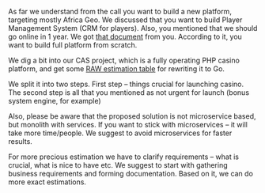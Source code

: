 As far we understand from the call you want to build a new platform, targeting mostly Africa Geo.
We discussed that you want to build Player Management System (CRM for players). Also, you mentioned that we should go online in 1 year.
We got [that document](https://docs.google.com/document/d/1iDMjngB6uqM3Zheg8BT8aA__wjMl-M_bAjOkArTjnh8/edit) from you.
According to it, you want to build full platform from scratch.

We dig a bit into our CAS project, which is a fully operating PHP casino platform, and get some [RAW estimation table](https://docs.google.com/spreadsheets/d/15ca5u2l7CqabNHkjlapY6ir3-eVnWM9N50tmqLyG8-Q/edit?usp=sharing) for rewriting it to Go.

We split it into two steps. First step – things crucial for launching casino. The second step is all that you mentioned as not urgent for launch (bonus system engine, for example)

Also, please be aware that the proposed solution is not microservice based, but monolith with services. If you want to stick with microservices – it will take more time/people. We suggest to avoid microservices for faster results.

For more precious estimation we have to clarify requirements – what is crucial, what is nice to have etc. We suggest to start with gathering business requirements and forming documentation. Based on it, we can do more exact estimations.

